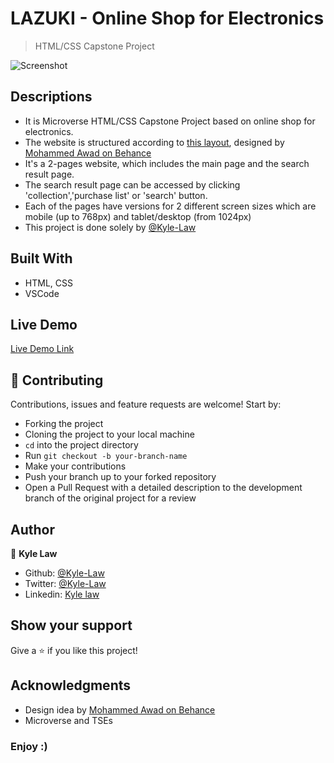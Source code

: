 # LAZUKI - Online Shop for Electronics

> HTML/CSS Capstone Project

![Screenshot](https://user-images.githubusercontent.com/55923773/73589126-1f492480-450d-11ea-9a82-b64333973e98.png)

## Descriptions
- It is Microverse HTML/CSS Capstone Project based on online shop for electronics.
- The website is structured according to [this layout](https://www.behance.net/gallery/24796463/ZATTIX), designed by [Mohammed Awad on Behance](https://www.behance.net/M_Awad)
- It's a 2-pages website, which includes the main page and the search result page.
- The search result page can be accessed by clicking 'collection','purchase list' or 'search' button.
- Each of the pages have versions for 2 different screen sizes which are mobile (up to 768px) and tablet/desktop (from 1024px)
- This project is done solely by [@Kyle-Law](https://github.com/Kyle-Law)

## Built With
- HTML, CSS
- VSCode

## Live Demo

[Live Demo Link](https://rawcdn.githack.com/Kyle-Law/Online-Shop-for-Electronics/e669a28afa9f9a884aff9a0aaf0eb499aff1e532/index.html)

## 🤝 Contributing

Contributions, issues and feature requests are welcome! Start by:
* Forking the project
* Cloning the project to your local machine
* `cd` into the project directory
* Run `git checkout -b your-branch-name`
* Make your contributions
* Push your branch up to your forked repository
* Open a Pull Request with a detailed description to the development branch of the original project for a review

## Author

👤 **Kyle Law**

- Github: [@Kyle-Law](https://github.com/Kyle-Law)
- Twitter: [@Kyle-Law](https://twitter.com/ZhunKhing)
- Linkedin: [Kyle law](https://www.linkedin.com/in/kyle-lawzhunkhing/)

## Show your support

Give a ⭐️ if you like this project!

## Acknowledgments

- Design idea by [Mohammed Awad on Behance](https://www.behance.net/M_Awad)
- Microverse and TSEs

### Enjoy :)
